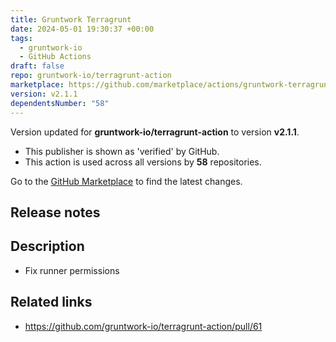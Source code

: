```yaml
---
title: Gruntwork Terragrunt
date: 2024-05-01 19:30:37 +00:00
tags:
  - gruntwork-io
  - GitHub Actions
draft: false
repo: gruntwork-io/terragrunt-action
marketplace: https://github.com/marketplace/actions/gruntwork-terragrunt
version: v2.1.1
dependentsNumber: "58"
---
```



Version updated for **gruntwork-io/terragrunt-action** to version **v2.1.1**.
- This publisher is shown as 'verified' by GitHub.
- This action is used across all versions by **58** repositories.

Go to the [GitHub Marketplace](https://github.com/marketplace/actions/gruntwork-terragrunt) to find the latest changes.

## Release notes

## Description

* Fix runner permissions

## Related links

- https://github.com/gruntwork-io/terragrunt-action/pull/61

